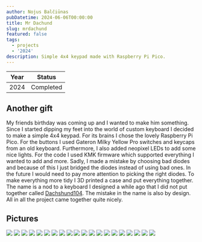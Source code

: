 ```yaml
---
author: Nojus Balčiūnas
pubDatetime: 2024-06-06T00:00:00
title: Mr Dachund
slug: mrdachund
featured: false
tags:
  - projects
  - '2024'
description: Simple 4x4 keypad made with Raspberry Pi Pico.
---
```


| Year |  Status   |
|:----:|:---------:|
| 2024 | Completed |

## Another gift

My friends birthday was coming up and I wanted to make him something.
Since I started dipping my feet into the world of custom keyboard I decided to make a simple 4x4 keypad.
For its brains I chose the lovely Raspberry Pi Pico.
For the buttons I used Gateron Milky Yellow Pro switches and keycaps from an old keyboard.
Furthermore, I also added neopixel LEDs to add some nice lights.
For the code I used KMK firmware which supported everything I wanted to add and more.
Sadly, I made a mistake by choosing bad diodes and because of this I just bridged the diodes instead of using bad ones.
In the future I would need to pay more attention to picking the right diodes.
To make everything more tidy I 3D printed a case and put everything together.
The name is a nod to a keyboard I designed a while ago that I did not put together called [Dachshund104](https://github.com/NBalciunas/Dachshund104).
The mistake in the name is also by design.
All in all the project came together quite nicely.

## Pictures

![](../../assets/images/mrdachund/1.jpg)
![](../../assets/images/mrdachund/2.jpg)
![](../../assets/images/mrdachund/3.jpg)
![](../../assets/images/mrdachund/4.jpg)
![](../../assets/images/mrdachund/5.jpg)
![](../../assets/images/mrdachund/6.jpg)
![](../../assets/images/mrdachund/7.jpg)
![](../../assets/images/mrdachund/8.jpg)
![](../../assets/images/mrdachund/9.jpg)
![](../../assets/images/mrdachund/10.jpg)
![](../../assets/images/mrdachund/11.jpg)
![](../../assets/images/mrdachund/12.jpg)
![](../../assets/images/mrdachund/13.jpg)
![](../../assets/images/mrdachund/14.jpg)
![](../../assets/images/mrdachund/15.jpg)
![](../../assets/images/mrdachund/16.jpg)
![](../../assets/images/mrdachund/17.jpg)
![](../../assets/images/mrdachund/18.jpg)
![](../../assets/images/mrdachund/19.jpg)
![](../../assets/images/mrdachund/20.jpg)
